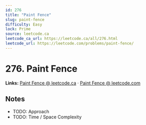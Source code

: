 ```yaml
--- 
id: 276
title: "Paint Fence"
slug: paint-fence
difficulty: Easy
lock: Prime
source: leetcode.ca
leetcode_ca_url: https://leetcode.ca/all/276.html
leetcode_url: https://leetcode.com/problems/paint-fence/
---
```


# 276. Paint Fence

**Links:** [Paint Fence @ leetcode.ca](https://leetcode.ca/all/276.html) · [Paint Fence @ leetcode.com](https://leetcode.com/problems/paint-fence/)

## Notes
- TODO: Approach
- TODO: Time / Space Complexity
